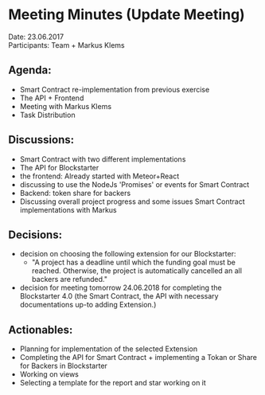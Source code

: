 # Meeting Minutes (Update Meeting)
Date: 23.06.2017 </br>
Participants: Team + Markus Klems

## Agenda:
- Smart Contract re-implementation from previous exercise
- The API + Frontend
- Meeting with Markus Klems
- Task Distribution

## Discussions:

- Smart Contract with two different implementations
- The API for Blockstarter
- the frontend: Already started with Meteor+React  
- discussing to use the NodeJs 'Promises' or events for Smart Contract
- Backend: token share for backers
- Discussing overall project progress and some issues Smart Contract implementations with Markus

## Decisions:
- decision on choosing the following extension for our Blockstarter:
    - "A project has a deadline until which the funding goal must be reached. Otherwise, the project is automatically cancelled an all backers are refunded."
- decision for meeting tomorrow 24.06.2018 for completing the Blockstarter 4.0 (the Smart Contract, the API with necessary documentations up-to adding Extension.)

## Actionables:

- Planning for implementation of the selected Extension
- Completing the API for Smart Contract + implementing a Tokan or Share for Backers in Blockstarter
- Working on views
- Selecting a template for the report and star working on it
